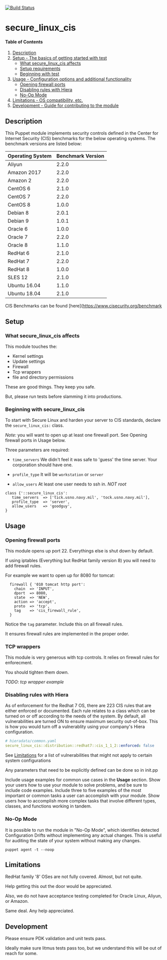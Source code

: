 [![Build Status](https://img.shields.io/travis/fervidus/secure_linux_cis)](https://img.shields.io/travis/fervidus/secure_linux_cis)

# secure_linux_cis


#### Table of Contents

1. [Description](#description)
2. [Setup - The basics of getting started with test](#setup)
    * [What secure_linux_cis affects](#what-secure_linux_cis-affects)
    * [Setup requirements](#setup-requirements)
    * [Beginning with test](#beginning-with-secure_linux_cis)
3. [Usage - Configuration options and additional functionality](#usage)
    * [Opening firewall ports](#opening-firewall-ports)
    * [Disabling rules with Hiera](#disabling-rules-with-hiera)
    * [No-Op Mode](#no-op-mode)
4. [Limitations - OS compatibility, etc.](#limitations)
5. [Development - Guide for contributing to the module](#development)

## Description

This Puppet module implements security controls defined in the Center for Internet Security (CIS) benchmarks for the below operating systems. The benchmark versions are listed below:

| Operating System | Benchmark Version |
|------------------|-------------------|
| Aliyun       | 2.2.0 |
| Amazon 2017  | 2.2.0 |
| Amazon 2     | 2.2.0 |
| CentOS 6     | 2.1.0 |
| CentOS 7     | 2.2.0 |
| CentOS 8     | 1.0.0 |
| Debian 8     | 2.0.1 |
| Debian 9     | 1.0.1 |
| Oracle 6     | 1.0.0 |
| Oracle 7     | 2.2.0 |
| Oracle 8     | 1.1.0 |
| RedHat 6     | 2.1.0 |
| RedHat 7     | 2.2.0 |
| RedHat 8     | 1.0.0 |
| SLES   12    | 2.1.0 |
| Ubuntu 16.04 | 1.1.0 |
| Ubuntu 18.04 | 2.1.0 |

CIS Benchmarks can be found [here](https://www.cisecurity.org/benchmark

## Setup

### What secure_linux_cis affects

This module touches the:

* Kernel settings
* Update settings
* Firewall
* Tcp wrappers
* file and directory permissions

These are good things. They keep you safe.

But, please run tests before slamming it into productions.

### Beginning with secure_linux_cis

To start with Secure Linux and harden your server to CIS standards, declare the `secure_linux_cis:` class.

*Note:* you will want to open up at least one firewall port. See Opening firewall ports in Usage below.

Three parameters are required:

* ```time_servers``` We didn't feel it was safe to 'guess' the time server. Your corporation should have one.

* ```profile_type``` It will be ```workstation``` or ```server```

* ```allow_users``` At least one user needs to ssh in. *NOT root*

``` puppet
class {'::secure_linux_cis':
   time_servers  => ['tick.usno.navy.mil', 'tock.usno.navy.mil'],
   profile_type  => 'server',
   allow_users   => 'goodguy',
}
```

## Usage

### Opening firewall ports

This module opens up port 22. Everythings else is shut down by default.

If using iptables (Everything but RedHat family version 8) you will need to add firewall rules.

For example we want to open up for 8080 for tomcat:

``` puppet
  firewall { '010 tomcat http port':
    chain  => 'INPUT',
    dport  => 8080,
    state  => 'NEW',
    action => 'accept',
    proto  => 'tcp',
    tag    => 'cis_firewall_rule',
  }
```

Notice the ```tag``` parameter. Include this on all firewall rules.

It ensures firewall rules are implemented in the proper order.

### TCP wrappers

This module is very generous with tcp controls. It relies on firewall rules for enforecment.

You should tighten them down.

*TODO: tcp wrapper example*

### Disabling rules with Hiera

As of enforcement for the Redhat 7 OS, there are 223 CIS rules that are either enforced or documented. Each rule relates to a class which can be turned on or off according to the needs of the system. By default, all vulnerabilities are turned ON to ensure maximum security out-of-box. This is how you would turn off a vulnerablity using your company's Hiera configuration.

``` yaml
# hieradata/common.yaml
secure_linux_cis::distribution::redhat7::cis_1_1_2::enforced: false
```

See [Limitations](#limitations) for a list of vulnerabilities that might not apply to certain system configurations

Any parameters that need to be explicitly defined can be done so in init.pp

Include usage examples for common use cases in the **Usage** section. Show your users how to use your module to solve problems, and be sure to include code examples. Include three to five examples of the most important or common tasks a user can accomplish with your module. Show users how to accomplish more complex tasks that involve different types, classes, and functions working in tandem.

### No-Op Mode
It is possible to run the module in "No-Op Mode", which identifies detected Configuration Drifts without implementing any actual changes. This is useful for auditing the state of your system without making any changes.

```puppet agent -t --noop```

## Limitations

RedHat family '8' OSes are not fully covered. Almost, but not quite.

Help getting this out the door would be appreciated.

Also, we do not have acceptance testing completed for Oracle Linux, Aliyun, or Amazon.

Same deal. Any help appreciated.

## Development

Please ensure PDK validation and unit tests pass.

Ideally make sure litmus tests pass too, but we understand this will be out of reach for some.
